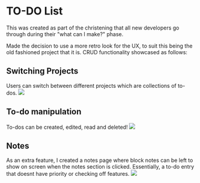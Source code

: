 # TO-DO List #

This was created as part of the christening that all new developers go through during their "what can I make?" phase.

Made the decision to use a more retro look for the UX, to suit this being the old fashioned project that it is. CRUD functionality showcased as follows:

## Switching Projects ##
Users can switch between different projects which are collections of to-dos.
![](https://github.com/Anthony-McDonald/to-do-list/assets/89093671/263ad97f-9659-4667-819b-f83d4899ddbd)

## To-do manipulation ##
To-dos can be created, edited, read and deleted!
![](https://github.com/Anthony-McDonald/to-do-list/assets/89093671/ed6d2621-fb6f-433c-92fe-e1115e171047)

## Notes ##
As an extra feature, I created a notes page where block notes can be left to show on screen when the notes section is clicked. Essentially, a to-do entry that doesnt have priority or checking off features.
![](https://github.com/Anthony-McDonald/to-do-list/assets/89093671/6c6a0399-c204-4782-b5ad-9997d80570ca)


